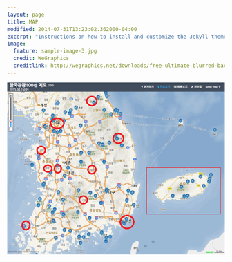 ```yaml
---
layout: page
title: MAP
modified: 2014-07-31T13:23:02.362000-04:00
excerpt: "Instructions on how to install and customize the Jekyll theme Minimal Mistakes."
image:
  feature: sample-image-3.jpg
  credit: WeGraphics
  creditlink: http://wegraphics.net/downloads/free-ultimate-blurred-background-pack/
---
```

<html>
<head>
</head>
<body>


<div>
  <map name="koreanmap">
    <area href="http://tour.gongju.go.kr" shape="rect" coords="160,284,180,296"
      alt="Beach hut" title="Attraction of Gongju">
	<area href="http://tour.shinan.go.kr" shape="rect" coords="52,475,80,493"
      alt="Beach hut" title="Attraction of Shinan">  
	<area href="http://tour.taebaek.go.kr" shape="rect" coords="368,178,,493"
      alt="Beach hut" title="Attraction of Taebaek">    
	<area href="http://tour.cheongyang.go.kr" shape="rect" coords="125,283,145,301"
      alt="Beach hut" title="Attraction of cheongyang">  
	<area href="http://tour.inje.go.kr" shape="rect" coords="278,55,374,76"
      alt="Beach hut" title="Attraction of Inje">  
	 <area href="http://tour.dangjin.go.kr" shape="rect" coords="99,215,134,240"
      alt="Beach hut" title="Attraction of dangjin">  
	 <area href="http://www.citytourbusan.com" shape="rect" coords="351,504,373,530"
      alt="Beach hut" title="Attraction of busan">  
	 <area href="http://tour.jongno.go.kr" shape="rect" coords="154,128,187,145"
      alt="Beach hut" title="Attraction of seoul">  
	
  </map>
</div>
<p><img src="tournew1000.png" alt="" usemap="#koreanmap"></p>


</body>

</html>
